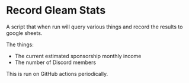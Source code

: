 # Record Gleam Stats

A script that when run will query various things and record the results to
google sheets.

The things:
- The current estimated sponsorship monthly income 
- The number of Discord members

This is run on GitHub actions periodically.
